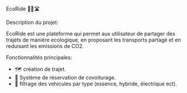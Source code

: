 EcoRide 🌿🚙🛣️


Description du projet:


EcoRide est une plateforme qui permet aux utilisateur de partager des trajets de manière ecologique, en proposant les transports partagé et en reduisant les emissions de CO2.


Fonctionnalités principales:
- 🗺️ création de trajet.
- 📅 Système de réservation de covoiturage.
- 🚗 filtrage des vehicules par type (essence, hybride, électrique ect).
